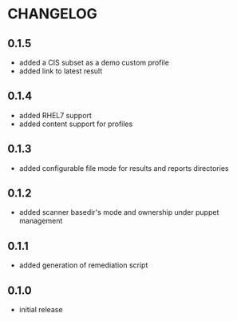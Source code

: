 # CHANGELOG

## 0.1.5

* added a CIS subset as a demo custom profile
* added link to latest result

## 0.1.4

* added RHEL7 support
* added content support for profiles

## 0.1.3

* added configurable file mode for results and reports directories

## 0.1.2

* added scanner basedir's mode and ownership under puppet management

## 0.1.1

* added generation of remediation script

## 0.1.0

* initial release
